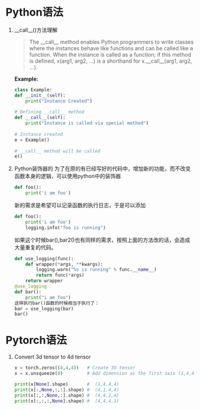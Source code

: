 # Python语法
1. \_\_call\_\_()方法理解
    > The \_\_call_\_ method enables Python programmers to write classes where the instances behave like functions and can be called like a function.
    When the instance is called as a function; if this method is defined, x(arg1, arg2, ...) is a shorthand for x.\_\_call\_\_(arg1, arg2, ...).

    **Example:**
    ```python
    class Example: 
    def __init__(self): 
        print("Instance Created") 
      
    # Defining __call__ method 
    def __call__(self): 
        print("Instance is called via special method") 
  
    # Instance created 
    e = Example() 
  
    # __call__ method will be called 
    e() 
    ```
2. Python装饰器的
    为了在原的有已经写好的代码中，增加新的功能，而不改变函数本身的逻辑，可以使用python中的装饰器
    > 
    ```python
    def foo():
        print('i am foo')
    ```
    新的需求是希望可以记录函数的执行日志，于是可以添加
    ```python
    def foo():
        print('i am foo')
        logging.info("foo is running")
    ```
    如果这个时候bar(),bar2()也有同样的需求，按照上面的方法改的话，会造成大量重复的代码。
    ```python
    def use_logging(func):
        def wrapper(*args, **kwargs):
            logging.warn("%s is running" % func.__name__)
            return func(*args)
        return wrapper
    @use_logging
    def bar():
        print("i am foo")
    这样执行bar()函数的时候相当于执行了：
    bar = use_logging(bar)
    bar()
    ```
# Pytorch语法
1. Convert 3d tensor to 4d tensor
    ```python
    x = torch.zeros((4,4,4))   # Create 3D tensor 
    x = x.unsqueeze(0)         # Add dimension as the first axis (1,4,4,4)

    print(x[None].shape)       #  (1,4,4,4)
    print(x[:,None,:,:].shape) #  (4,1,4,4)
    print(x[:,:,None,:].shape) #  (4,4,1,4)
    print(x[:,:,:,None].shape) #  (4,4,4,1)
    ```
